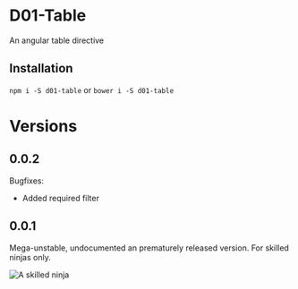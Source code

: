 # D01-Table
An angular table directive

## Installation

`npm i -S d01-table` or `bower i -S d01-table`

# Versions

## 0.0.2

Bugfixes:
- Added required filter

## 0.0.1

Mega-unstable, undocumented an prematurely released version. For skilled ninjas only.

![A skilled ninja](https://media.giphy.com/media/JIX9t2j0ZTN9S/giphy.gif)